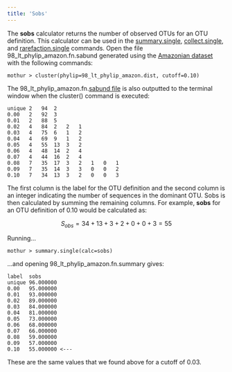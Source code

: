 ```yaml
---
title: 'Sobs'
---
```

The **sobs** calculator returns the number of observed
OTUs for an OTU definition. This calculator can be used in the
[summary.single](summary.single),
[collect.single](collect.single), and
[rarefaction.single](rarefaction.single) commands. Open the
file 98\_lt\_phylip\_amazon.fn.sabund generated using the [ Amazonian
dataset](https://mothur.s3.us-east-2.amazonaws.com/wiki/amazondata.zip) with the following commands:

    mothur > cluster(phylip=98_lt_phylip_amazon.dist, cutoff=0.10)

The 98\_lt\_phylip\_amazon.fn.[sabund file](sabund_file) is
also outputted to the terminal window when the cluster() command is
executed:

    unique 2   94  2   
    0.00   2   92  3   
    0.01   2   88  5   
    0.02   4   84  2   2   1   
    0.03   4   75  6   1   2   
    0.04   4   69  9   1   2   
    0.05   4   55  13  3   2   
    0.06   4   48  14  2   4   
    0.07   4   44  16  2   4   
    0.08   7   35  17  3   2   1   0   1   
    0.09   7   35  14  3   3   0   0   2   
    0.10   7   34  13  3   2   0   0   3   

The first column is the label for the OTU definition and the second
column is an integer indicating the number of sequences in the dominant
OTU. Sobs is then calculated by summing the remaining columns. For
example, **sobs** for an OTU definition of 0.10 would be calculated as:

$$S_{obs} = 34 + 13+ 3 + 2 + 0 + 0 + 3 = 55$$

Running\...

    mothur > summary.single(calc=sobs)

\...and opening 98\_lt\_phylip\_amazon.fn.summary gives:

    label  sobs
    unique 96.000000
    0.00   95.000000
    0.01   93.000000
    0.02   89.000000
    0.03   84.000000
    0.04   81.000000
    0.05   73.000000
    0.06   68.000000
    0.07   66.000000
    0.08   59.000000
    0.09   57.000000
    0.10   55.000000 <---

These are the same values that we found above for a cutoff of 0.03.
